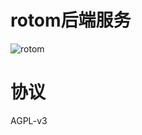 # rotom后端服务

![rotom](https://media.52poke.com/wiki/archive/c/c5/20140413171659%21479Rotom.png)

# 协议

AGPL-v3
